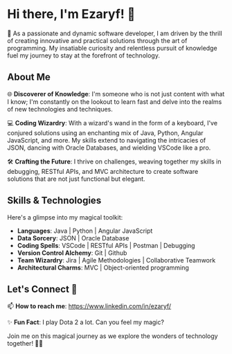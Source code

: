 # Hi there, I'm Ezaryf! 👋

🚀 As a passionate and dynamic software developer, I am driven by the thrill of creating innovative and practical solutions through the art of programming. My insatiable curiosity and relentless pursuit of knowledge fuel my journey to stay at the forefront of technology.

## About Me

🌐 **Discoverer of Knowledge**: I'm someone who is not just content with what I know; I'm constantly on the lookout to learn fast and delve into the realms of new technologies and techniques.

💻 **Coding Wizardry**: With a wizard's wand in the form of a keyboard, I've conjured solutions using an enchanting mix of Java, Python, Angular JavaScript, and more. My skills extend to navigating the intricacies of JSON, dancing with Oracle Databases, and wielding VSCode like a pro.

🛠️ **Crafting the Future**: I thrive on challenges, weaving together my skills in debugging, RESTful APIs, and MVC architecture to create software solutions that are not just functional but elegant.

## Skills & Technologies

Here's a glimpse into my magical toolkit:

- **Languages**: Java | Python | Angular JavaScript
- **Data Sorcery**: JSON | Oracle Database
- **Coding Spells**: VSCode | RESTful APIs | Postman | Debugging
- **Version Control Alchemy**: Git | Github
- **Team Wizardry**: Jira | Agile Methodologies | Collaborative Teamwork
- **Architectural Charms**: MVC | Object-oriented programming

## Let's Connect 🌟

📫 **How to reach me**: https://www.linkedin.com/in/ezaryf/

✨ **Fun Fact**: I play Dota 2 a lot. Can you feel my magic? 

Join me on this magical journey as we explore the wonders of technology together! 🚀✨

<!--
**Ezaryf/Ezaryf** is a ✨ _special_ ✨ repository because its `README.md` (this file) appears on your GitHub profile.

Here are some ideas to get you started:

- 🔭 I’m currently working on ...
- 🌱 I’m currently learning ...
- 👯 I’m looking to collaborate on ...
- 🤔 I’m looking for help with ...
- 💬 Ask me about ...
- 📫 How to reach me: ...
- 😄 Pronouns: ...
- ⚡ Fun fact: ...
-->
